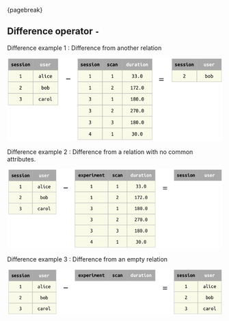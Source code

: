 {pagebreak} 

## Difference operator `-` 

Difference example 1
: Difference from another relation

![](images/diff-example1.png)

Difference example 2
: Difference from a relation with no common attributes.

![](images/diff-example2.png)

Difference example 3
: Difference from an empty relation

![](images/diff-example3.png)
